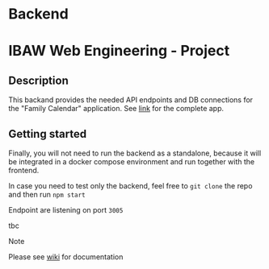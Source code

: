 # Backend
# IBAW Web Engineering - Project 

## Description

This backand provides the needed API endpoints and DB connections for the "Family Calendar" application. 
See [link]() for the complete app. 

## Getting started

Finally, you will not need to run the backend as a standalone, because it will be integrated in a docker compose environment and run together with the frontend.

In case you need to test only the backend, feel free to 
`git clone` the repo and then run 
`npm start` 

Endpoint are listening on port `3005`

tbc

> [!NOTE]
> Please see [wiki](https://github.com/TBEMSESG/pa_backend/wiki) for documentation
